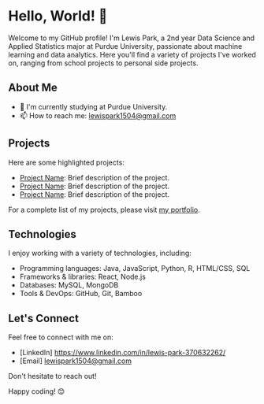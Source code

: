 # Hello, World! 👋

Welcome to my GitHub profile! I'm Lewis Park, a 2nd year Data Science and Applied Statistics major at Purdue University, passionate about machine learning and data analytics. Here you'll find a variety of projects I've worked on, ranging from school projects to personal side projects.

## About Me

- 🌱 I'm currently studying at Purdue University.
- 📫 How to reach me: lewispark1504@gmail.com

## Projects

Here are some highlighted projects:

- [Project Name](Link): Brief description of the project.
- [Project Name](Link): Brief description of the project.
- [Project Name](Link): Brief description of the project.

For a complete list of my projects, please visit [my portfolio](Link).

## Technologies

I enjoy working with a variety of technologies, including:

- Programming languages: Java, JavaScript, Python, R, HTML/CSS, SQL
- Frameworks & libraries: React, Node.js
- Databases: MySQL, MongoDB
- Tools & DevOps: GitHub, Git, Bamboo

## Let's Connect

Feel free to connect with me on:

- [LinkedIn] https://www.linkedin.com/in/lewis-park-370632262/
- [Email] lewispark1504@gmail.com

Don't hesitate to reach out!

Happy coding! 😊

<!--
**lewispark1504/lewispark1504** is a ✨ _special_ ✨ repository because its `README.md` (this file) appears on your GitHub profile.

Here are some ideas to get you started:

- 🔭 I’m currently working on ...
- 🌱 I’m currently learning ...
- 👯 I’m looking to collaborate on ...
- 🤔 I’m looking for help with ...
- 💬 Ask me about ...
- 📫 How to reach me: ...
- 😄 Pronouns: ...
- ⚡ Fun fact: ...
-->
